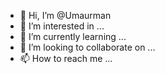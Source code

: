 - 👋 Hi, I’m @Umaurman
- 👀 I’m interested in ...
- 🌱 I’m currently learning ...
- 💞️ I’m looking to collaborate on ...
- 📫 How to reach me ...

<!---
Umaurman/Umaurman is a ✨ special ✨ repository because its `README.md` (this file) appears on your GitHub profile.
You can click the Preview link to take a look at your changes.
--->
